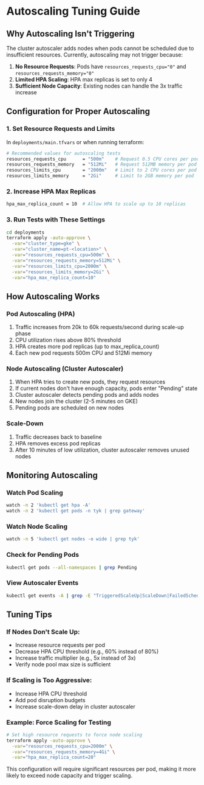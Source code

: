 # Autoscaling Tuning Guide

## Why Autoscaling Isn't Triggering

The cluster autoscaler adds nodes when pods cannot be scheduled due to insufficient resources. Currently, autoscaling may not trigger because:

1. **No Resource Requests**: Pods have `resources_requests_cpu="0"` and `resources_requests_memory="0"`
2. **Limited HPA Scaling**: HPA max replicas is set to only 4
3. **Sufficient Node Capacity**: Existing nodes can handle the 3x traffic increase

## Configuration for Proper Autoscaling

### 1. Set Resource Requests and Limits

In `deployments/main.tfvars` or when running terraform:

```bash
# Recommended values for autoscaling tests
resources_requests_cpu      = "500m"    # Request 0.5 CPU cores per pod
resources_requests_memory   = "512Mi"   # Request 512MB memory per pod
resources_limits_cpu        = "2000m"   # Limit to 2 CPU cores per pod
resources_limits_memory     = "2Gi"     # Limit to 2GB memory per pod
```

### 2. Increase HPA Max Replicas

```bash
hpa_max_replica_count = 10  # Allow HPA to scale up to 10 replicas
```

### 3. Run Tests with These Settings

```bash
cd deployments
terraform apply -auto-approve \
  -var="cluster_type=gke" \
  -var="cluster_name=pt-<location>" \
  -var="resources_requests_cpu=500m" \
  -var="resources_requests_memory=512Mi" \
  -var="resources_limits_cpu=2000m" \
  -var="resources_limits_memory=2Gi" \
  -var="hpa_max_replica_count=10"
```

## How Autoscaling Works

### Pod Autoscaling (HPA)
1. Traffic increases from 20k to 60k requests/second during scale-up phase
2. CPU utilization rises above 80% threshold
3. HPA creates more pod replicas (up to max_replica_count)
4. Each new pod requests 500m CPU and 512Mi memory

### Node Autoscaling (Cluster Autoscaler)
1. When HPA tries to create new pods, they request resources
2. If current nodes don't have enough capacity, pods enter "Pending" state
3. Cluster autoscaler detects pending pods and adds nodes
4. New nodes join the cluster (2-5 minutes on GKE)
5. Pending pods are scheduled on new nodes

### Scale-Down
1. Traffic decreases back to baseline
2. HPA removes excess pod replicas
3. After 10 minutes of low utilization, cluster autoscaler removes unused nodes

## Monitoring Autoscaling

### Watch Pod Scaling
```bash
watch -n 2 'kubectl get hpa -A'
watch -n 2 'kubectl get pods -n tyk | grep gateway'
```

### Watch Node Scaling
```bash
watch -n 5 'kubectl get nodes -o wide | grep tyk'
```

### Check for Pending Pods
```bash
kubectl get pods --all-namespaces | grep Pending
```

### View Autoscaler Events
```bash
kubectl get events -A | grep -E "TriggeredScaleUp|ScaleDown|FailedScheduling"
```

## Tuning Tips

### If Nodes Don't Scale Up:
- Increase resource requests per pod
- Decrease HPA CPU threshold (e.g., 60% instead of 80%)
- Increase traffic multiplier (e.g., 5x instead of 3x)
- Verify node pool max size is sufficient

### If Scaling is Too Aggressive:
- Increase HPA CPU threshold
- Add pod disruption budgets
- Increase scale-down delay in cluster autoscaler

### Example: Force Scaling for Testing
```bash
# Set high resource requests to force node scaling
terraform apply -auto-approve \
  -var="resources_requests_cpu=2000m" \
  -var="resources_requests_memory=4Gi" \
  -var="hpa_max_replica_count=20"
```

This configuration will require significant resources per pod, making it more likely to exceed node capacity and trigger scaling.